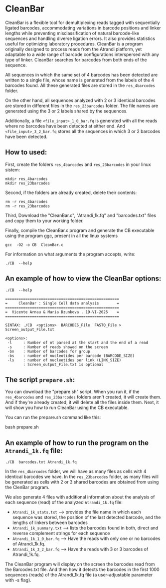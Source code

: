# CleanBar

CleanBar is a flexible tool for demultiplexing reads tagged with sequentially ligated barcodes, accommodating variations in barcode positions and linker lengths while preventing misclassification of natural barcode-like sequences and handling diverse ligation errors. 
It also provides statistics useful for optimizing laboratory procedures. 
CleanBar is a program originally designed to process reads from the Atrandi platform, yet adaptable to a wide range of barcode configurations interspersed with any type of linker.
CleanBar searches for barcodes from both ends of the sequence.


All sequences in which the same set of 4 barcodes has been detected are written to a single file, whose name is generated from the labels of the 4 barcodes found. 
All these generated files are stored in the ``res_4barcodes`` folder.


On the other hand, all sequences analyzed with 2 or 3 identical barcodes are stored in different files in the ``res_23barcodes`` folder. 
The file names are generated using the 3 or 2 labels shared by the sequences.


Additionally, a file ``<file_input>_1_0_bar.fq`` is generated with all the reads where no barcodes have been detected at either end.
And ``<file_input>_3_2_bar.fq`` stores all the sequences in which 3 or 2 barcodes have been detected.

## How to used:
First, create the folders ``res_4barcodes`` and ``res_23barcodes`` in your linux sistem:

````
mkdir res_4barcodes
mkdir res_23barcodes
````

Second, if the folders are already created, delete their contents:

````
rm -r res_4barcodes
rm -r res_23barcodes
````

Third, Download the "CleanBar.c", "Atrandi_1k.fq" and "barcodes.txt" files and copy them to your working folder.

Finally, compile the CleanBar.c program and generate the CB executable using the program ggc, present in all the linux systems 

````
gcc  -O2 -o CB  CleanBar.c
```` 

For information on what arguments the program accepts, write:

````
./CB  --help
````

## An example of how to view the CleanBar options:

````
./CB  --help

===================================================
=     CleanBar : Single Cell data analysis        =
===================================================
=  Vicente Arnau & Maria Dzunkova . 19-VI-2025    =
===================================================

SINTAX: ./CB  <options>  BARCODES_File  FASTQ_File >  Screen_output_File.txt

<options>:
 -l     : Number of nt parsed at the start and the end of a read
 -s     : Number of reads showed on the screen
 -bn    : Number of barcodes for group
 -bs    : number of nucleotides per barcode (BARCODE_SIZE)
 -ls    : number of nucleotides per link (LINK_SIZE)
        : Screen_output_File.txt is optional
````

## The script ``prepare.sh``:

You can download the "prepare.sh" script. 
When you run it, if the ``res_4barcodes`` and ``res_23barcodes`` folders aren't created, it will create them.
And if they're already created, it will delete all the files inside them.
Next, it will show you how to run CleanBar using the CB executable.


You can run the prepare.sh command like this:


bash prepare.sh


## An example of how to run the program on the ``Atrandi_1k.fq`` file:

````
./CB  barcodes.txt Atrandi_1k.fq
````
 
In the ``res_4barcodes`` folder, we will have as many files as cells with 4 identical barcodes we have.
In the ``res_23barcodes`` folder, as many files will be generated as cells with 2 or 3 shared barcodes are obtained from using the ClenBar program.

We also generate 4 files with additional information about the analysis of each sequence (read) of the analyzed ``Atrandi_1k.fq`` file:
- ``Atrandi_1k_stats.txt`` --> provides the file name in which each sequence was stored, the position of the last detected barcode, and the lengths of linkers between barcodes
- ``Atrandi_1k_summary.txt``  --> lists the barcodes found in both, direct and reverse complement strings for each sequence
- ``Atrandi_1k_1_0_bar.fq``  --> Have the reads with only one or no barcodes of Atrandi_1k.fq.
- ``Atrandi_1k_3_2_bar.fq``  --> Have the reads with 3 or 3 barcodes of Atrandi_1k.fq.

The CleanBar program will display on the screen the barcodes read from the Barcodes.txt file. And then how it detects the barcodes in the first 1000 sequences (reads) of the Atrandi_1k.fq file (a user-adjustable parameter with -s flag).


